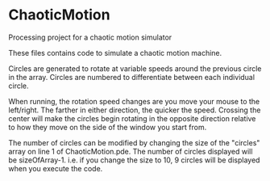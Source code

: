 # ChaoticMotion
Processing project for a chaotic motion simulator

These files contains code to simulate a chaotic motion machine.

Circles are generated to rotate at variable speeds around the previous circle in the array. Circles are numbered to differentiate between
each individual circle.

When running, the rotation speed changes are you move your mouse to the left/right. The farther in either direction, the quicker the speed.
Crossing the center will make the circles begin rotating in the opposite direction relative to how they move on the side of the window you
start from.

The number of circles can be modified by changing the size of the "circles" array on line 1 of ChaoticMotion.pde. The number of circles
displayed will be sizeOfArray-1. i.e. if you change the size to 10, 9 circles will be displayed when you execute the code.

